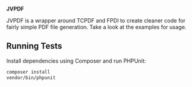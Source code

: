 **JVPDF**

JVPDF is a wrapper around TCPDF and FPDI to create cleaner code for fairly simple PDF file generation.
Take a look at the examples for usage.

## Running Tests

Install dependencies using Composer and run PHPUnit:

```bash
composer install
vendor/bin/phpunit
```
